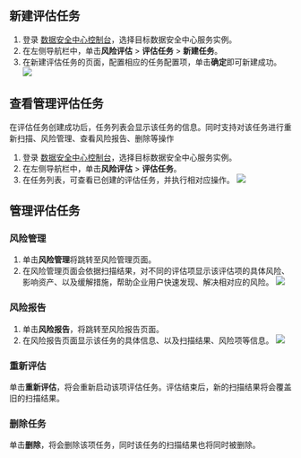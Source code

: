 ## 新建评估任务
1. 登录 [数据安全中心控制台](https://console.cloud.tencent.com/dsgc/overview)，选择目标数据安全中心服务实例。
2. 在左侧导航栏中，单击**风险评估** > **评估任务** > **新建任务**。
3. 在新建评估任务的页面，配置相应的任务配置项，单击**确定**即可新建成功。
![](https://qcloudimg.tencent-cloud.cn/raw/ac953334a66cf458897ea78473ab2b64.png)

## 查看管理评估任务
在评估任务创建成功后，任务列表会显示该任务的信息。同时支持对该任务进行重新扫描、风险管理、查看风险报告、删除等操作
1. 登录 [数据安全中心控制台](https://console.cloud.tencent.com/dsgc/overview)，选择目标数据安全中心服务实例。
2. 在左侧导航栏中，单击**风险评估** > **评估任务**。
3. 在任务列表，可查看已创建的评估任务，并执行相对应操作。
![](https://qcloudimg.tencent-cloud.cn/raw/12ca916342a70cda59d00643822a50e2.png)

## 管理评估任务
### 风险管理
1. 单击**风险管理**将跳转至风险管理页面。
2. 在风险管理页面会依据扫描结果，对不同的评估项显示该评估项的具体风险、影响资产、以及缓解措施，帮助企业用户快速发现、解决相对应的风险。
![](https://qcloudimg.tencent-cloud.cn/raw/0b9bd72e23cd41c54e0d27ca7d8541d6.png)

### 风险报告
1. 单击**风险报告**，将跳转至风险报告页面。
2. 在风险报告页面显示该任务的具体信息、以及扫描结果、风险项等信息。
![](https://qcloudimg.tencent-cloud.cn/raw/f8eb6e2d4ec8e851570f87f09b510c4b.png)

### 重新评估
单击**重新评估**，将会重新启动该项评估任务。评估结束后，新的扫描结果将会覆盖旧的扫描结果。

### 删除任务
单击**删除**，将会删除该项任务，同时该任务的扫描结果也将同时被删除。


